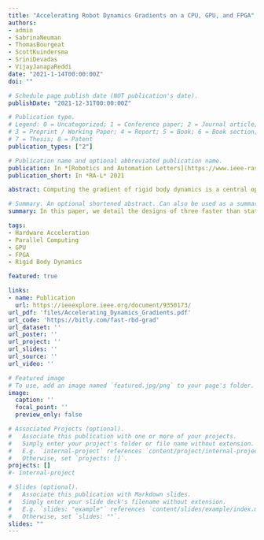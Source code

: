 ```yaml
---
title: "Accelerating Robot Dynamics Gradients on a CPU, GPU, and FPGA"
authors:
- admin
- SabrinaNeuman
- ThomasBourgeat
- ScottKuindersma
- SriniDevadas
- VijayJanapaReddi
date: "2021-1-14T00:00:00Z"
doi: ""

# Schedule page publish date (NOT publication's date).
publishDate: "2021-12-31T00:00:00Z"

# Publication type.
# Legend: 0 = Uncategorized; 1 = Conference paper; 2 = Journal article;
# 3 = Preprint / Working Paper; 4 = Report; 5 = Book; 6 = Book section;
# 7 = Thesis; 8 = Patent
publication_types: ["2"]

# Publication name and optional abbreviated publication name.
publication: In *[Robotics and Automation Letters](https://www.ieee-ras.org/publications/ra-l)* 2021
publication_short: In *RA-L* 2021

abstract: Computing the gradient of rigid body dynamics is a central operation in many state-of-the-art planning and control algorithms in robotics. Parallel computing platforms such as GPUs and FPGAs can offer performance gains for algorithms with hardware-compatible computational structures. In this paper, we detail the designs of three faster than state-of-the-art implementations of the gradient of rigid body dynamics on a CPU, GPU, and FPGA. Our optimized FPGA and GPU implementations provide as much as a 3.0x end-to-end speedup over our optimized CPU implementation by refactoring the algorithm to exploit its computational features, e.g., parallelism at different granularities. We also find that the relative performance across hardware platforms depends on the number of parallel gradient evaluations required.

# Summary. An optional shortened abstract. Can also be used as a summary for an extended abstract or poster etc.
summary: In this paper, we detail the designs of three faster than state-of-the-art implementations of the gradient of rigid body dynamics on a CPU, GPU, and FPGA. Our optimized FPGA and GPU implementations provide as much as a 3.0x end-to-end speedup over our optimized CPU implementation by refactoring the algorithm to exploit its computational features, e.g., parallelism at different granularities.

tags:
- Hardware Acceleration
- Parallel Computing
- GPU
- FPGA
- Rigid Body Dynamics

featured: true

links:
- name: Publication
  url: https://ieeexplore.ieee.org/document/9350173/
url_pdf: 'files/Accelerating_Dynamics_Gradients.pdf'
url_code: 'https://bitly.com/fast-rbd-grad'
url_dataset: ''
url_poster: ''
url_project: ''
url_slides: ''
url_source: ''
url_video: ''

# Featured image
# To use, add an image named `featured.jpg/png` to your page's folder. 
image:
  caption: ''
  focal_point: ''
  preview_only: false

# Associated Projects (optional).
#   Associate this publication with one or more of your projects.
#   Simply enter your project's folder or file name without extension.
#   E.g. `internal-project` references `content/project/internal-project/index.md`.
#   Otherwise, set `projects: []`.
projects: []
#- internal-project

# Slides (optional).
#   Associate this publication with Markdown slides.
#   Simply enter your slide deck's filename without extension.
#   E.g. `slides: "example"` references `content/slides/example/index.md`.
#   Otherwise, set `slides: ""`.
slides: ""
---
```


<!-- {{% alert note %}}
Click the *Cite* button above to demo the feature to enable visitors to import publication metadata into their reference management software.
{{% /alert %}}

{{% alert note %}}
Click the *Slides* button above to demo Academic's Markdown slides feature.
{{% /alert %}} -->

<!-- Supplementary notes can be added here, including [code and math](https://sourcethemes.com/academic/docs/writing-markdown-latex/). -->

